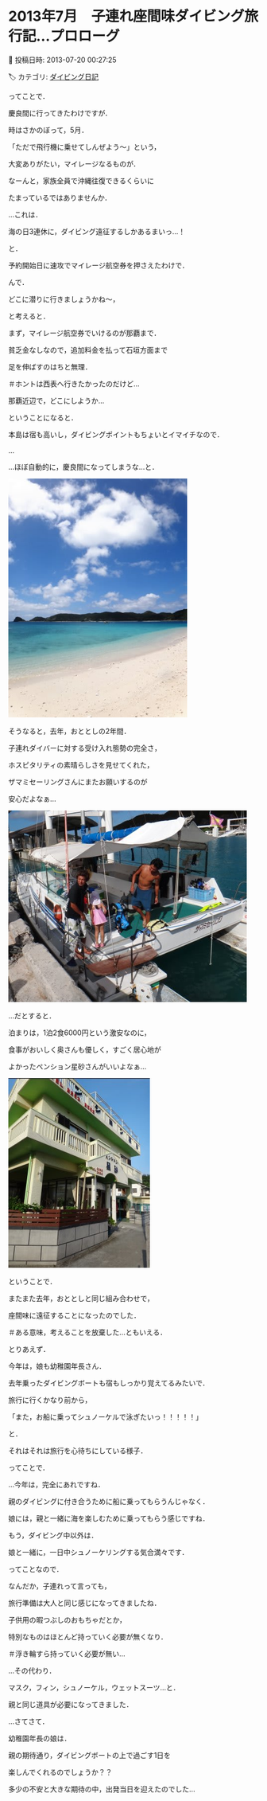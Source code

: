 # 2013年7月　子連れ座間味ダイビング旅行記…プロローグ

📅 投稿日時: 2013-07-20 00:27:25

🏷️ カテゴリ: [ダイビング日記](ce3a7a8d424d112fce83ee85c81a0e344.md)

ってことで．


慶良間に行ってきたわけですが．





時はさかのぼって，5月．


「ただで飛行機に乗せてしんぜよう～」という，


大変ありがたい，マイレージなるものが．


なーんと，家族全員で沖縄往復できるくらいに


たまっているではありませんか．





…これは．


海の日3連休に，ダイビング遠征するしかあるまいっ…！


と．


予約開始日に速攻でマイレージ航空券を押さえたわけで．





んで．


どこに潜りに行きましょうかね～，


と考えると．


まず，マイレージ航空券でいけるのが那覇まで．


貧乏金なしなので，追加料金を払って石垣方面まで


足を伸ばすのはちと無理．


＃ホントは西表へ行きたかったのだけど…





那覇近辺で，どこにしようか…


ということになると．


本島は宿も高いし，ダイビングポイントもちょいとイマイチなので．


…


…ほぼ自動的に，慶良間になってしまうな…と．




![0d14b41177da2a8e6edc0acbf00db0b6.jpg](images/0d14b41177da2a8e6edc0acbf00db0b6.jpg)







そうなると，去年，おととしの2年間．


子連れダイバーに対する受け入れ態勢の完全さ，


ホスピタリティの素晴らしさを見せてくれた，


ザマミセーリングさんにまたお願いするのが


安心だよなぁ…




![e12cffd4964a4542620de583fa94b214.jpg](images/e12cffd4964a4542620de583fa94b214.jpg)







…だとすると．


泊まりは，1泊2食6000円という激安なのに，


食事がおいしく奥さんも優しく，すごく居心地が


よかったペンション星砂さんがいいよなぁ…




![13a6222f31fa3268a9674e0ef78da5ba.jpg](images/13a6222f31fa3268a9674e0ef78da5ba.jpg)







ということで．


またまた去年，おととしと同じ組み合わせで，


座間味に遠征することになったのでした．


＃ある意味，考えることを放棄した…ともいえる．





とりあえず．


今年は，娘も幼稚園年長さん．


去年乗ったダイビングボートも宿もしっかり覚えてるみたいで．


旅行に行くかなり前から，


「また，お船に乗ってシュノーケルで泳ぎたいっ！！！！！」


と．


それはそれは旅行を心待ちにしている様子．





ってことで．


…今年は，完全にあれですね．


親のダイビングに付き合うために船に乗ってもらうんじゃなく．


娘には，親と一緒に海を楽しむために乗ってもらう感じですね．


もう，ダイビング中以外は．


娘と一緒に，一日中シュノーケリングする気合満々です．





ってことなので．


なんだか，子連れって言っても，


旅行準備は大人と同じ感じになってきましたね．


子供用の暇つぶしのおもちゃだとか，


特別なものはほとんど持っていく必要が無くなり．


＃浮き輪すら持っていく必要が無い…


…その代わり．


マスク，フィン，シュノーケル，ウェットスーツ…と．


親と同じ道具が必要になってきました．





…さてさて．


幼稚園年長の娘は．


親の期待通り，ダイビングボートの上で過ごす1日を


楽しんでくれるのでしょうか？？


多少の不安と大きな期待の中，出発当日を迎えたのでした…
